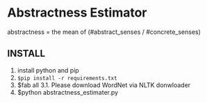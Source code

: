 Abstractness Estimator
======================
abstractness = the mean of (#abstract_senses / #concrete_senses)

INSTALL
----------------------
1. install python and pip
2. ``$pip install -r requirements.txt``
3. $fab all
    3.1. Please download WordNet via NLTK donwloader
4. $python abstractness_estimater.py
